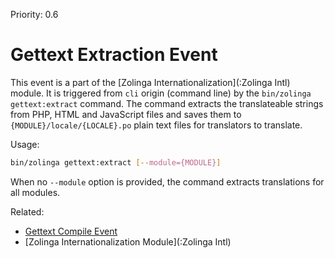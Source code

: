Priority: 0.6

# Gettext Extraction Event

This event is a part of the [Zolinga Internationalization](:Zolinga Intl) module. It is triggered from `cli` origin (command line) by the `bin/zolinga gettext:extract` command. The command extracts the translateable strings from PHP, HTML and JavaScript files and saves them to `{MODULE}/locale/{LOCALE}.po` plain text files for translators to translate.

Usage:

```bash
bin/zolinga gettext:extract [--module={MODULE}]
```

When no `--module` option is provided, the command extracts translations for all modules.

Related:
- [Gettext Compile Event](:ref:event:gettext:compile)
- [Zolinga Internationalization Module](:Zolinga Intl)
